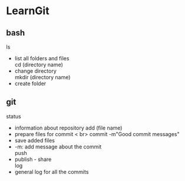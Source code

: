 # LearnGit
## bash
ls<br>  
- list all folders and files<br>
cd (directory name) <br> 
- change directory <br>
mkdir (directory name) <br>
- create folder<br>

## git
status <br>
- information about repository
add (file name)<br>
- prepare files for commit < br>
commit -m"Good commit messages"<br>
- save added files <br>
- -m: add message about the commit<br>
push <br>
- publish -  share <br>
log<br>
- general log for all the commits
